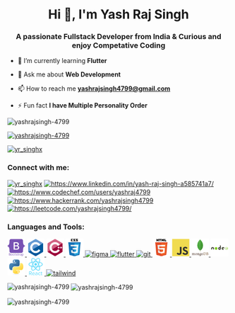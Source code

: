 <h1 align="center">Hi 👋, I'm Yash Raj Singh</h1>
<h3 align="center">A passionate Fullstack Developer from India & Curious and enjoy Competative Coding</h3>

- 🌱 I’m currently learning **Flutter**

- 💬 Ask me about **Web Development**

- 📫 How to reach me **yashrajsingh4799@gmail.com**

- ⚡ Fun fact **I have Multiple Personality Order**

<p align="left"> <img src="https://komarev.com/ghpvc/?username=yashrajsingh-4799&label=Profile%20views&color=0e75b6&style=flat" alt="yashrajsingh-4799" /> </p>

<p align="left"> <a href="https://github.com/ryo-ma/github-profile-trophy"><img src="https://github-profile-trophy.vercel.app/?username=yashrajsingh-4799" alt="yashrajsingh-4799" /></a> </p>

<p align="left"> <a href="https://twitter.com/yr_singhx" target="blank"><img src="https://img.shields.io/twitter/follow/yr_singhx?logo=twitter&style=for-the-badge" alt="yr_singhx" /></a> </p>

<h3 align="left">Connect with me:</h3>
<p align="left">
<a href="https://twitter.com/yr_singhx" target="blank"><img align="center" src="https://raw.githubusercontent.com/rahuldkjain/github-profile-readme-generator/master/src/images/icons/Social/twitter.svg" alt="yr_singhx" height="30" width="40" /></a>
<a href="https://linkedin.com/in/https://www.linkedin.com/in/yash-raj-singh-a585741a7/" target="blank"><img align="center" src="https://raw.githubusercontent.com/rahuldkjain/github-profile-readme-generator/master/src/images/icons/Social/linked-in-alt.svg" alt="https://www.linkedin.com/in/yash-raj-singh-a585741a7/" height="30" width="40" /></a>
<a href="https://www.codechef.com/users/https://www.codechef.com/users/yashraj4799" target="blank"><img align="center" src="https://cdn.jsdelivr.net/npm/simple-icons@3.1.0/icons/codechef.svg" alt="https://www.codechef.com/users/yashraj4799" height="30" width="40" /></a>
<a href="https://www.hackerrank.com/https://www.hackerrank.com/yashrajsingh4799" target="blank"><img align="center" src="https://raw.githubusercontent.com/rahuldkjain/github-profile-readme-generator/master/src/images/icons/Social/hackerrank.svg" alt="https://www.hackerrank.com/yashrajsingh4799" height="30" width="40" /></a>
<a href="https://www.leetcode.com/https://leetcode.com/yashrajsingh4799/" target="blank"><img align="center" src="https://raw.githubusercontent.com/rahuldkjain/github-profile-readme-generator/master/src/images/icons/Social/leet-code.svg" alt="https://leetcode.com/yashrajsingh4799/" height="30" width="40" /></a>
</p>

<h3 align="left">Languages and Tools:</h3>
<p align="left"> <a href="https://getbootstrap.com" target="_blank" rel="noreferrer"> <img src="https://raw.githubusercontent.com/devicons/devicon/master/icons/bootstrap/bootstrap-plain-wordmark.svg" alt="bootstrap" width="40" height="40"/> </a> <a href="https://www.cprogramming.com/" target="_blank" rel="noreferrer"> <img src="https://raw.githubusercontent.com/devicons/devicon/master/icons/c/c-original.svg" alt="c" width="40" height="40"/> </a> <a href="https://www.w3schools.com/cpp/" target="_blank" rel="noreferrer"> <img src="https://raw.githubusercontent.com/devicons/devicon/master/icons/cplusplus/cplusplus-original.svg" alt="cplusplus" width="40" height="40"/> </a> <a href="https://www.w3schools.com/css/" target="_blank" rel="noreferrer"> <img src="https://raw.githubusercontent.com/devicons/devicon/master/icons/css3/css3-original-wordmark.svg" alt="css3" width="40" height="40"/> </a> <a href="https://www.figma.com/" target="_blank" rel="noreferrer"> <img src="https://www.vectorlogo.zone/logos/figma/figma-icon.svg" alt="figma" width="40" height="40"/> </a> <a href="https://flutter.dev" target="_blank" rel="noreferrer"> <img src="https://www.vectorlogo.zone/logos/flutterio/flutterio-icon.svg" alt="flutter" width="40" height="40"/> </a> <a href="https://git-scm.com/" target="_blank" rel="noreferrer"> <img src="https://www.vectorlogo.zone/logos/git-scm/git-scm-icon.svg" alt="git" width="40" height="40"/> </a> <a href="https://www.w3.org/html/" target="_blank" rel="noreferrer"> <img src="https://raw.githubusercontent.com/devicons/devicon/master/icons/html5/html5-original-wordmark.svg" alt="html5" width="40" height="40"/> </a> <a href="https://developer.mozilla.org/en-US/docs/Web/JavaScript" target="_blank" rel="noreferrer"> <img src="https://raw.githubusercontent.com/devicons/devicon/master/icons/javascript/javascript-original.svg" alt="javascript" width="40" height="40"/> </a> <a href="https://www.mongodb.com/" target="_blank" rel="noreferrer"> <img src="https://raw.githubusercontent.com/devicons/devicon/master/icons/mongodb/mongodb-original-wordmark.svg" alt="mongodb" width="40" height="40"/> </a> <a href="https://nodejs.org" target="_blank" rel="noreferrer"> <img src="https://raw.githubusercontent.com/devicons/devicon/master/icons/nodejs/nodejs-original-wordmark.svg" alt="nodejs" width="40" height="40"/> </a> <a href="https://www.python.org" target="_blank" rel="noreferrer"> <img src="https://raw.githubusercontent.com/devicons/devicon/master/icons/python/python-original.svg" alt="python" width="40" height="40"/> </a> <a href="https://reactjs.org/" target="_blank" rel="noreferrer"> <img src="https://raw.githubusercontent.com/devicons/devicon/master/icons/react/react-original-wordmark.svg" alt="react" width="40" height="40"/> </a> <a href="https://tailwindcss.com/" target="_blank" rel="noreferrer"> <img src="https://www.vectorlogo.zone/logos/tailwindcss/tailwindcss-icon.svg" alt="tailwind" width="40" height="40"/> </a> </p>

<p><img align="left" src="https://github-readme-stats.vercel.app/api/top-langs?username=yashrajsingh-4799&show_icons=true&locale=en&layout=compact" alt="yashrajsingh-4799" /></p>

<p>&nbsp;<img align="center" src="https://github-readme-stats.vercel.app/api?username=yashrajsingh-4799&show_icons=true&locale=en" alt="yashrajsingh-4799" /></p>

<p><img align="center" src="https://github-readme-streak-stats.herokuapp.com/?user=yashrajsingh-4799&" alt="yashrajsingh-4799" /></p>

